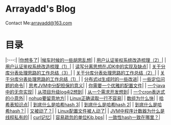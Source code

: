 # Arrayadd's Blog

 Contact Me:arrayadd@163.com

# 目录


|:---:|
|[你想多了](/life/thinkmore.md)|
|[候车时候的一些胡思乱想](/life/holiday.md)|
| [用户认证鉴权系统改造梳理（2）](/article/userauth2.md)|
| [用户认证鉴权系统改造梳理（1）](/article/userauth1.md)|
| [读写分离思想在JDK中的实现及缺点](/article/copyonwrite.md)|
| [关于分库分表处理思路的工作总结（3）](/article/fenbiao3.md)|
| [关于分库分表处理思路的工作总结（2）](/article/fenbiao2.md)|
| [关于分库分表处理思路的工作总结（1）](/article/fenbiao1.md)|
| [分布式id生成时的一些改进](/article/snowflake.md)|
| [一些定位问题的命令](/article/somecommand.md)|
| [思考JVM中分配担保的意义](https://gist.github.com/arrayadd/0ff0a468f1e201422d5264ac350f9ab1)|
| [你需要一个优雅的配置文件](https://gist.github.com/arrayadd/4f2508402de6096b2ef98d0217165092)|
| [一个java中的无奈实现](https://gist.github.com/arrayadd/e2ac06650ae7adc722dc77d890f0f15c)|
| [从项目升级log4j2想到](https://gist.github.com/arrayadd/27c728f340041f1c5d212ee02a643ade)|
| [从一个需求开发想到](https://gist.github.com/arrayadd/963610e9ae291ffa3555b4a9eb30004e)|
| [一个cron表达式的小意外](https://gist.github.com/arrayadd/50c73e9d68f8d6c628f1378158ed090c)|
| [nohup要留意地方](https://gist.github.com/arrayadd/09cca7ad4e710fac5a7f84445ebcb788)|
| [Linux正确读取一行不容易](https://gist.github.com/arrayadd/6b20e7b05c44916789dc3a742f4e36de)|
| [数组为什么快](https://gist.github.com/arrayadd/c2bfaa21e6a9624a5ce54c47870ecf66)|
| [哈希表知识点](https://gist.github.com/arrayadd/56270ec72e171d0d3ab46c4857b42e55)|
| [到底什么是哈希hash 3](https://gist.github.com/arrayadd/9a9beac0083ac16b296be76466994280)|
| [到底什么是哈希hash 2](https://gist.github.com/arrayadd/3cbefa36ea8fec3aaa73cb262428be26)|
| [到底什么是哈希hash？](https://gist.github.com/arrayadd/8a4ab3f050e4b1009639e19ef347b1ad)|
| [又被动了？](https://gist.github.com/arrayadd/c90cb4a8523538ec0125a454dc458295)|
| [Linux配置文件被人动了](https://gist.github.com/arrayadd/ac5b7612dc0423b6ad5aad540b1ecfa1)|
| [JVM中程序计数器为什么是线程私有的](https://gist.github.com/arrayadd/85967c9ca8f231e5a4a120aa0322e379)|
| [curl记忆](https://gist.github.com/arrayadd/ee5d008e45e4f15886a5194d51a65251)|
| [容易疏忽的单位Kib,bps](https://gist.github.com/arrayadd/8a4740c8f8cd4a9a5751f59bc420a1cc)|
| [一致性hash一致在哪里？](https://gist.github.com/arrayadd/12ff31dda58be5412b12b800e440c070)|



